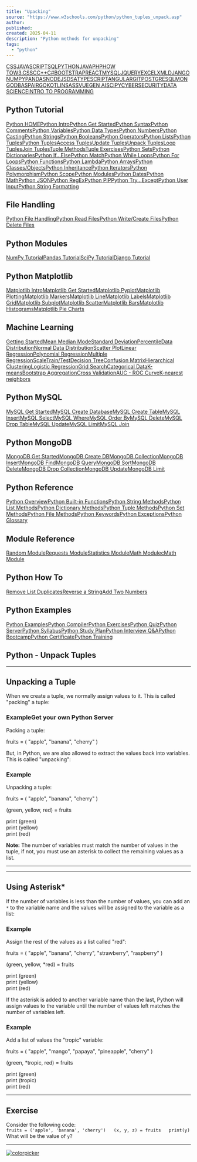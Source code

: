 ```yaml
---
title: "Upacking"
source: "https://www.w3schools.com/python/python_tuples_unpack.asp"
author:
published:
created: 2025-04-11
description: "Python methods for unpacking"
tags:
  - "python"
---
```

[CSS](https://www.w3schools.com/css/default.asp "CSS Tutorial")[JAVASCRIPT](https://www.w3schools.com/js/default.asp "JavaScript Tutorial")[SQL](https://www.w3schools.com/sql/default.asp "SQL Tutorial")[PYTHON](https://www.w3schools.com/python/default.asp "Python Tutorial")[JAVA](https://www.w3schools.com/java/default.asp "Java Tutorial")[PHP](https://www.w3schools.com/php/default.asp "PHP Tutorial")[HOW TO](https://www.w3schools.com/howto/default.asp "How to")[W3.CSS](https://www.w3schools.com/w3css/default.asp "W3.CSS Tutorial")[C](https://www.w3schools.com/c/index.php "C Tutorial")[C++](https://www.w3schools.com/cpp/default.asp "C++ Tutorial")[C#](https://www.w3schools.com/cs/index.php "C# Tutorial")[BOOTSTRAP](https://www.w3schools.com/bootstrap/bootstrap_ver.asp "Bootstrap Tutorial")[REACT](https://www.w3schools.com/react/default.asp "React Tutorial")[MYSQL](https://www.w3schools.com/mysql/default.asp "MySQL Tutorial")[JQUERY](https://www.w3schools.com/jquery/default.asp "JQuery Tutorial")[EXCEL](https://www.w3schools.com/excel/index.php "Excel Tutorial")[XML](https://www.w3schools.com/xml/default.asp "XML Tutorial")[DJANGO](https://www.w3schools.com/django/index.php "Django Tutorial")[NUMPY](https://www.w3schools.com/python/numpy/default.asp "NumPy Tutorial")[PANDAS](https://www.w3schools.com/python/pandas/default.asp "Pandas Tutorial")[NODEJS](https://www.w3schools.com/nodejs/default.asp "Node.js Tutorial")[DSA](https://www.w3schools.com/dsa/index.php "DSA Tutorial")[TYPESCRIPT](https://www.w3schools.com/typescript/index.php "TypeScript Tutorial")[ANGULAR](https://www.w3schools.com/angular/default.asp "Angular.js Tutorial")[GIT](https://www.w3schools.com/git/default.asp "Git Tutorial")[POSTGRESQL](https://www.w3schools.com/postgresql/index.php "PostgreSQL Tutorial")[MONGODB](https://www.w3schools.com/mongodb/index.php "MongoDB Tutorial")[ASP](https://www.w3schools.com/asp/default.asp "ASP Tutorial")[AI](https://www.w3schools.com/ai/default.asp "A.I. Tutorial")[R](https://www.w3schools.com/r/default.asp "R Tutorial")[GO](https://www.w3schools.com/go/index.php "Go Tutorial")[KOTLIN](https://www.w3schools.com/kotlin/index.php "Kotlin Tutorial")[SASS](https://www.w3schools.com/sass/default.php "Sass Tutorial")[VUE](https://www.w3schools.com/vue/index.php "Vue.js Tutorial")[GEN AI](https://www.w3schools.com/gen_ai/index.php "Gen A.I. Tutorial")[SCIPY](https://www.w3schools.com/python/scipy/index.php "SciPy Tutorial")[CYBERSECURITY](https://www.w3schools.com/cybersecurity/index.php "Cyber security Tutorial")[DATA SCIENCE](https://www.w3schools.com/datascience/default.asp "Data science Tutorial")[INTRO TO PROGRAMMING](https://www.w3schools.com/programming/index.php "Introduction to Programming")

## Python Tutorial

[Python HOME](https://www.w3schools.com/python/default.asp)[Python Intro](https://www.w3schools.com/python/python_intro.asp)[Python Get Started](https://www.w3schools.com/python/python_getstarted.asp)[Python Syntax](https://www.w3schools.com/python/python_syntax.asp)[Python Comments](https://www.w3schools.com/python/python_comments.asp)[Python Variables](https://www.w3schools.com/python/python_variables.asp)[Python Data Types](https://www.w3schools.com/python/python_datatypes.asp)[Python Numbers](https://www.w3schools.com/python/python_numbers.asp)[Python Casting](https://www.w3schools.com/python/python_casting.asp)[Python Strings](https://www.w3schools.com/python/python_strings.asp)[Python Booleans](https://www.w3schools.com/python/python_booleans.asp)[Python Operators](https://www.w3schools.com/python/python_operators.asp)[Python Lists](https://www.w3schools.com/python/python_lists.asp)[Python Tuples](https://www.w3schools.com/python/python_tuples.asp)[Python Tuples](https://www.w3schools.com/python/python_tuples.asp)[Access Tuples](https://www.w3schools.com/python/python_tuples_access.asp)[Update Tuples](https://www.w3schools.com/python/python_tuples_update.asp)[Unpack Tuples](https://www.w3schools.com/python/python_tuples_unpack.asp)[Loop Tuples](https://www.w3schools.com/python/python_tuples_loop.asp)[Join Tuples](https://www.w3schools.com/python/python_tuples_join.asp)[Tuple Methods](https://www.w3schools.com/python/python_tuples_methods.asp)[Tuple Exercises](https://www.w3schools.com/python/python_tuples_exercises.asp)[Python Sets](https://www.w3schools.com/python/python_sets.asp)[Python Dictionaries](https://www.w3schools.com/python/python_dictionaries.asp)[Python If...Else](https://www.w3schools.com/python/python_conditions.asp)[Python Match](https://www.w3schools.com/python/python_match.asp)[Python While Loops](https://www.w3schools.com/python/python_while_loops.asp)[Python For Loops](https://www.w3schools.com/python/python_for_loops.asp)[Python Functions](https://www.w3schools.com/python/python_functions.asp)[Python Lambda](https://www.w3schools.com/python/python_lambda.asp)[Python Arrays](https://www.w3schools.com/python/python_arrays.asp)[Python Classes/Objects](https://www.w3schools.com/python/python_classes.asp)[Python Inheritance](https://www.w3schools.com/python/python_inheritance.asp)[Python Iterators](https://www.w3schools.com/python/python_iterators.asp)[Python Polymorphism](https://www.w3schools.com/python/python_polymorphism.asp)[Python Scope](https://www.w3schools.com/python/python_scope.asp)[Python Modules](https://www.w3schools.com/python/python_modules.asp)[Python Dates](https://www.w3schools.com/python/python_datetime.asp)[Python Math](https://www.w3schools.com/python/python_math.asp)[Python JSON](https://www.w3schools.com/python/python_json.asp)[Python RegEx](https://www.w3schools.com/python/python_regex.asp)[Python PIP](https://www.w3schools.com/python/python_pip.asp)[Python Try...Except](https://www.w3schools.com/python/python_try_except.asp)[Python User Input](https://www.w3schools.com/python/python_user_input.asp)[Python String Formatting](https://www.w3schools.com/python/python_string_formatting.asp)  

## File Handling

[Python File Handling](https://www.w3schools.com/python/python_file_handling.asp)[Python Read Files](https://www.w3schools.com/python/python_file_open.asp)[Python Write/Create Files](https://www.w3schools.com/python/python_file_write.asp)[Python Delete Files](https://www.w3schools.com/python/python_file_remove.asp)  

## Python Modules

[NumPy Tutorial](https://www.w3schools.com/python/numpy/default.asp)[Pandas Tutorial](https://www.w3schools.com/python/pandas/default.asp)[SciPy Tutorial](https://www.w3schools.com/python/scipy/index.php)[Django Tutorial](https://www.w3schools.com/django/index.php)  

## Python Matplotlib

[Matplotlib Intro](https://www.w3schools.com/python/matplotlib_intro.asp)[Matplotlib Get Started](https://www.w3schools.com/python/matplotlib_getting_started.asp)[Matplotlib Pyplot](https://www.w3schools.com/python/matplotlib_pyplot.asp)[Matplotlib Plotting](https://www.w3schools.com/python/matplotlib_plotting.asp)[Matplotlib Markers](https://www.w3schools.com/python/matplotlib_markers.asp)[Matplotlib Line](https://www.w3schools.com/python/matplotlib_line.asp)[Matplotlib Labels](https://www.w3schools.com/python/matplotlib_labels.asp)[Matplotlib Grid](https://www.w3schools.com/python/matplotlib_grid.asp)[Matplotlib Subplot](https://www.w3schools.com/python/matplotlib_subplot.asp)[Matplotlib Scatter](https://www.w3schools.com/python/matplotlib_scatter.asp)[Matplotlib Bars](https://www.w3schools.com/python/matplotlib_bars.asp)[Matplotlib Histograms](https://www.w3schools.com/python/matplotlib_histograms.asp)[Matplotlib Pie Charts](https://www.w3schools.com/python/matplotlib_pie_charts.asp)  

## Machine Learning

[Getting Started](https://www.w3schools.com/python/python_ml_getting_started.asp)[Mean Median Mode](https://www.w3schools.com/python/python_ml_mean_median_mode.asp)[Standard Deviation](https://www.w3schools.com/python/python_ml_standard_deviation.asp)[Percentile](https://www.w3schools.com/python/python_ml_percentile.asp)[Data Distribution](https://www.w3schools.com/python/python_ml_data_distribution.asp)[Normal Data Distribution](https://www.w3schools.com/python/python_ml_normal_data_distribution.asp)[Scatter Plot](https://www.w3schools.com/python/python_ml_scatterplot.asp)[Linear Regression](https://www.w3schools.com/python/python_ml_linear_regression.asp)[Polynomial Regression](https://www.w3schools.com/python/python_ml_polynomial_regression.asp)[Multiple Regression](https://www.w3schools.com/python/python_ml_multiple_regression.asp)[Scale](https://www.w3schools.com/python/python_ml_scale.asp)[Train/Test](https://www.w3schools.com/python/python_ml_train_test.asp)[Decision Tree](https://www.w3schools.com/python/python_ml_decision_tree.asp)[Confusion Matrix](https://www.w3schools.com/python/python_ml_confusion_matrix.asp)[Hierarchical Clustering](https://www.w3schools.com/python/python_ml_hierarchial_clustering.asp)[Logistic Regression](https://www.w3schools.com/python/python_ml_logistic_regression.asp)[Grid Search](https://www.w3schools.com/python/python_ml_grid_search.asp)[Categorical Data](https://www.w3schools.com/python/python_ml_preprocessing.asp)[K-means](https://www.w3schools.com/python/python_ml_k-means.asp)[Bootstrap Aggregation](https://www.w3schools.com/python/python_ml_bagging.asp)[Cross Validation](https://www.w3schools.com/python/python_ml_cross_validation.asp)[AUC - ROC Curve](https://www.w3schools.com/python/python_ml_auc_roc.asp)[K-nearest neighbors](https://www.w3schools.com/python/python_ml_knn.asp)  

## Python MySQL

[MySQL Get Started](https://www.w3schools.com/python/python_mysql_getstarted.asp)[MySQL Create Database](https://www.w3schools.com/python/python_mysql_create_db.asp)[MySQL Create Table](https://www.w3schools.com/python/python_mysql_create_table.asp)[MySQL Insert](https://www.w3schools.com/python/python_mysql_insert.asp)[MySQL Select](https://www.w3schools.com/python/python_mysql_select.asp)[MySQL Where](https://www.w3schools.com/python/python_mysql_where.asp)[MySQL Order By](https://www.w3schools.com/python/python_mysql_orderby.asp)[MySQL Delete](https://www.w3schools.com/python/python_mysql_delete.asp)[MySQL Drop Table](https://www.w3schools.com/python/python_mysql_drop_table.asp)[MySQL Update](https://www.w3schools.com/python/python_mysql_update.asp)[MySQL Limit](https://www.w3schools.com/python/python_mysql_limit.asp)[MySQL Join](https://www.w3schools.com/python/python_mysql_join.asp)  

## Python MongoDB

[MongoDB Get Started](https://www.w3schools.com/python/python_mongodb_getstarted.asp)[MongoDB Create DB](https://www.w3schools.com/python/python_mongodb_create_db.asp)[MongoDB Collection](https://www.w3schools.com/python/python_mongodb_create_collection.asp)[MongoDB Insert](https://www.w3schools.com/python/python_mongodb_insert.asp)[MongoDB Find](https://www.w3schools.com/python/python_mongodb_find.asp)[MongoDB Query](https://www.w3schools.com/python/python_mongodb_query.asp)[MongoDB Sort](https://www.w3schools.com/python/python_mongodb_sort.asp)[MongoDB Delete](https://www.w3schools.com/python/python_mongodb_delete.asp)[MongoDB Drop Collection](https://www.w3schools.com/python/python_mongodb_drop_collection.asp)[MongoDB Update](https://www.w3schools.com/python/python_mongodb_update.asp)[MongoDB Limit](https://www.w3schools.com/python/python_mongodb_limit.asp)  

## Python Reference

[Python Overview](https://www.w3schools.com/python/python_reference.asp)[Python Built-in Functions](https://www.w3schools.com/python/python_ref_functions.asp)[Python String Methods](https://www.w3schools.com/python/python_ref_string.asp)[Python List Methods](https://www.w3schools.com/python/python_ref_list.asp)[Python Dictionary Methods](https://www.w3schools.com/python/python_ref_dictionary.asp)[Python Tuple Methods](https://www.w3schools.com/python/python_ref_tuple.asp)[Python Set Methods](https://www.w3schools.com/python/python_ref_set.asp)[Python File Methods](https://www.w3schools.com/python/python_ref_file.asp)[Python Keywords](https://www.w3schools.com/python/python_ref_keywords.asp)[Python Exceptions](https://www.w3schools.com/python/python_ref_exceptions.asp)[Python Glossary](https://www.w3schools.com/python/python_ref_glossary.asp)  

## Module Reference

[Random Module](https://www.w3schools.com/python/module_random.asp)[Requests Module](https://www.w3schools.com/python/module_requests.asp)[Statistics Module](https://www.w3schools.com/python/module_statistics.asp)[Math Module](https://www.w3schools.com/python/module_math.asp)[cMath Module](https://www.w3schools.com/python/module_cmath.asp)  

## Python How To

[Remove List Duplicates](https://www.w3schools.com/python/python_howto_remove_duplicates.asp)[Reverse a String](https://www.w3schools.com/python/python_howto_reverse_string.asp)[Add Two Numbers](https://www.w3schools.com/python/python_howto_add_two_numbers.asp)  

## Python Examples

[Python Examples](https://www.w3schools.com/python/python_examples.asp)[Python Compiler](https://www.w3schools.com/python/python_compiler.asp)[Python Exercises](https://www.w3schools.com/python/python_exercises.asp)[Python Quiz](https://www.w3schools.com/python/python_quiz.asp)[Python Server](https://www.w3schools.com/python/python_server.asp)[Python Syllabus](https://www.w3schools.com/python/python_syllabus.asp)[Python Study Plan](https://www.w3schools.com/python/python_study_plan.asp)[Python Interview Q&A](https://www.w3schools.com/python/python_interview_questions.asp)[Python Bootcamp](https://www.w3schools.com/python/python_bootcamp.asp)[Python Certificate](https://www.w3schools.com/python/python_exam.asp)[Python Training](https://www.w3schools.com/python/python_training.asp)  
  

## Python - Unpack Tuples

---

## Unpacking a Tuple

When we create a tuple, we normally assign values to it. This is called "packing" a tuple:

### ExampleGet your own Python Server

Packing a tuple:

fruits = ( "apple", "banana", "cherry" )  

But, in Python, we are also allowed to extract the values back into variables. This is called "unpacking":

### Example

Unpacking a tuple:

fruits = ( "apple", "banana", "cherry" )  
  
(green, yellow, red) = fruits  
  
print (green)  
print (yellow)  
print (red)

**Note:** The number of variables must match the number of values in the tuple, if not, you must use an asterisk to collect the remaining values as a list.

---

---

## Using Asterisk\*

If the number of variables is less than the number of values, you can add an `*` to the variable name and the values will be assigned to the variable as a list:

### Example

Assign the rest of the values as a list called "red":

fruits = ( "apple", "banana", "cherry", "strawberry", "raspberry" )  
  
(green, yellow, \*red) = fruits  
  
print (green)  
print (yellow)  
print (red)

If the asterisk is added to another variable name than the last, Python will assign values to the variable until the number of values left matches the number of variables left.

### Example

Add a list of values the "tropic" variable:

fruits = ( "apple", "mango", "papaya", "pineapple", "cherry" )  
  
(green, \*tropic, red) = fruits  
  
print (green)  
print (tropic)  
print (red)

---

## Exercise

Consider the following code:  
`fruits = ('apple', 'banana', 'cherry')   (x, y, z) = fruits   print(y)`  
What will be the value of `y`?

  

---

 [![colorpicker](https://www.w3schools.com/images/colorpicker2000.png)](https://www.w3schools.com/colors/colors_picker.asp)